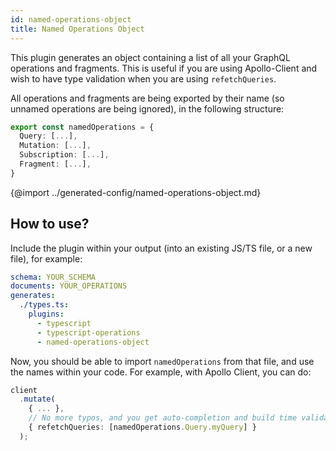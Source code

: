 ```yaml
---
id: named-operations-object
title: Named Operations Object
---
```


This plugin generates an object containing a list of all your GraphQL operations and fragments. This is useful if you are using Apollo-Client and wish to have type validation when you are using `refetchQueries`.

All operations and fragments are being exported by their name (so unnamed operations are being ignored), in the following structure:

```ts
export const namedOperations = {
  Query: [...],   
  Mutation: [...],   
  Subscription: [...],   
  Fragment: [...],   
}
```

{@import ../generated-config/named-operations-object.md}

## How to use?

Include the plugin within your output (into an existing JS/TS file, or a new file), for example:

```yaml
schema: YOUR_SCHEMA
documents: YOUR_OPERATIONS
generates:
  ./types.ts:
    plugins:
      - typescript
      - typescript-operations
      - named-operations-object
```

Now, you should be able to import `namedOperations` from that file, and use the names within your code. For example, with Apollo Client, you can do:

```ts
client
  .mutate(
    { ... },
    // No more typos, and you get auto-completion and build time validation
    { refetchQueries: [namedOperations.Query.myQuery] }
  );
```
